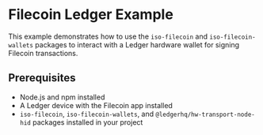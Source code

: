 # Filecoin Ledger Example

This example demonstrates how to use the `iso-filecoin` and `iso-filecoin-wallets` packages to interact with a Ledger hardware wallet for signing Filecoin transactions.

## Prerequisites

- Node.js and npm installed
- A Ledger device with the Filecoin app installed
- `iso-filecoin`, `iso-filecoin-wallets`, and `@ledgerhq/hw-transport-node-hid` packages installed in your project

